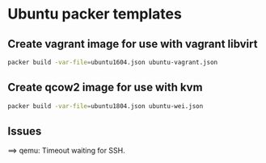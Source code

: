 # Ubuntu packer templates

## Create vagrant image for use with vagrant libvirt

```bash
packer build -var-file=ubuntu1604.json ubuntu-vagrant.json
```

## Create qcow2 image for use with kvm

```bash
packer build -var-file=ubuntu1804.json ubuntu-wei.json
```

## Issues ##

==> qemu: Timeout waiting for SSH.

